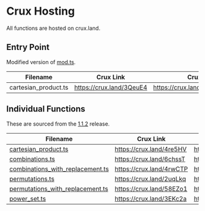 # Crux Hosting

All functions are hosted on crux.land.

## Entry Point

Modified version of
[mod.ts](https://github.com/N8Brooks/combinatorics/blob/8eaa16d596a1695a3a41f3d8150d7a3d620e73d5/mod.ts).

| Filename             | Crux Link                | Crux Direct                         |
| -------------------- | ------------------------ | ----------------------------------- |
| cartesian_product.ts | https://crux.land/3QeuE4 | https://crux.land/api/get/3QeuE4.ts |

## Individual Functions

These are sourced from the
[1.1.2](https://github.com/N8Brooks/combinatorics/releases/tag/1.1.2) release.

| Filename                                                                                                                                                     | Crux Link                | Crux Direct                         |
| ------------------------------------------------------------------------------------------------------------------------------------------------------------ | ------------------------ | ----------------------------------- |
| [cartesian_product.ts](https://github.com/N8Brooks/combinatorics/blob/8eaa16d596a1695a3a41f3d8150d7a3d620e73d5/cartesian_product.ts)                         | https://crux.land/4re5HV | https://crux.land/api/get/4re5HV.ts |
| [combinations.ts](https://github.com/N8Brooks/combinatorics/blob/8eaa16d596a1695a3a41f3d8150d7a3d620e73d5/combinations.ts)                                   | https://crux.land/6chssT | https://crux.land/api/get/6chssT.ts |
| [combinations_with_replacement.ts](https://github.com/N8Brooks/combinatorics/blob/8eaa16d596a1695a3a41f3d8150d7a3d620e73d5/combinations_with_replacement.ts) | https://crux.land/4rwCTP | https://crux.land/api/get/4rwCTP.ts |
| [permutations.ts](https://github.com/N8Brooks/combinatorics/blob/8eaa16d596a1695a3a41f3d8150d7a3d620e73d5/permutations.ts)                                   | https://crux.land/2uqLkq | https://crux.land/api/get/2uqLkq.ts |
| [permutations_with_replacement.ts](https://github.com/N8Brooks/combinatorics/blob/8eaa16d596a1695a3a41f3d8150d7a3d620e73d5/permutations_with_replacement.ts) | https://crux.land/58EZo1 | https://crux.land/api/get/58EZo1.ts |
| [power_set.ts](https://github.com/N8Brooks/combinatorics/blob/8eaa16d596a1695a3a41f3d8150d7a3d620e73d5/power_set.ts)                                         | https://crux.land/3EKc2a | https://crux.land/api/get/3EKc2a.ts |
